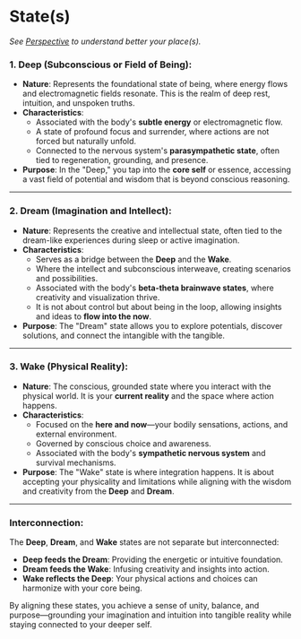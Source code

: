 # State(s)

*See [Perspective](Perspective%208ad543d8b9fd467d908f5a4e8b32334a.md) to understand better your place(s).*

### **1. Deep (Subconscious or Field of Being):**

- **Nature**: Represents the foundational state of being, where energy flows and electromagnetic fields resonate. This is the realm of deep rest, intuition, and unspoken truths.
- **Characteristics**:
    - Associated with the body's **subtle energy** or electromagnetic flow.
    - A state of profound focus and surrender, where actions are not forced but naturally unfold.
    - Connected to the nervous system's **parasympathetic state**, often tied to regeneration, grounding, and presence.
- **Purpose**: In the "Deep," you tap into the **core self** or essence, accessing a vast field of potential and wisdom that is beyond conscious reasoning.

---

### **2. Dream (Imagination and Intellect):**

- **Nature**: Represents the creative and intellectual state, often tied to the dream-like experiences during sleep or active imagination.
- **Characteristics**:
    - Serves as a bridge between the **Deep** and the **Wake**.
    - Where the intellect and subconscious interweave, creating scenarios and possibilities.
    - Associated with the body's **beta-theta brainwave states**, where creativity and visualization thrive.
    - It is not about control but about being in the loop, allowing insights and ideas to **flow into the now**.
- **Purpose**: The "Dream" state allows you to explore potentials, discover solutions, and connect the intangible with the tangible.

---

### **3. Wake (Physical Reality):**

- **Nature**: The conscious, grounded state where you interact with the physical world. It is your **current reality** and the space where action happens.
- **Characteristics**:
    - Focused on the **here and now**—your bodily sensations, actions, and external environment.
    - Governed by conscious choice and awareness.
    - Associated with the body's **sympathetic nervous system** and survival mechanisms.
- **Purpose**: The "Wake" state is where integration happens. It is about accepting your physicality and limitations while aligning with the wisdom and creativity from the **Deep** and **Dream**.

---

### **Interconnection**:

The **Deep**, **Dream**, and **Wake** states are not separate but interconnected:

- **Deep feeds the Dream**: Providing the energetic or intuitive foundation.
- **Dream feeds the Wake**: Infusing creativity and insights into action.
- **Wake reflects the Deep**: Your physical actions and choices can harmonize with your core being.

By aligning these states, you achieve a sense of unity, balance, and purpose—grounding your imagination and intuition into tangible reality while staying connected to your deeper self.